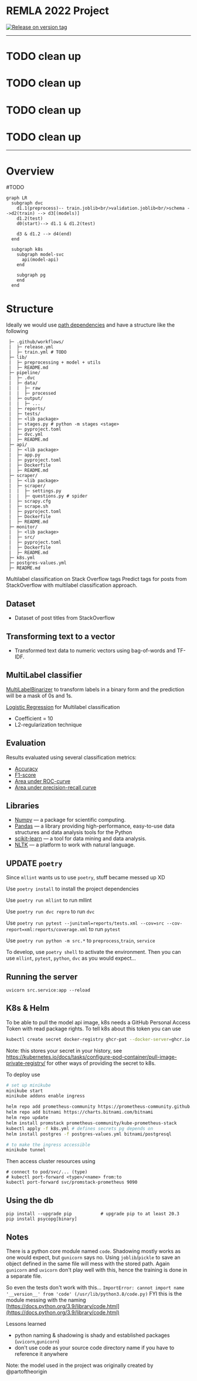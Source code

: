 # REMLA 2022 Project

[![Release on version tag](https://github.com/JulianBiesheuvel/remla_so/actions/workflows/release.yml/badge.svg)](https://github.com/JulianBiesheuvel/remla_so/actions/workflows/release.yml)

---

# TODO clean up
# TODO clean up
# TODO clean up
# TODO clean up

---

# Overview

#TODO

```mermaid
graph LR
  subgraph dvc
    d1.1(preprocess)-- train.joblib<br/>validation.joblib<br/>schema -->d2(train) --> d3[(models)]
    d1.2(test)
    d0(start)--> d1.1 & d1.2(test)

    d3 & d1.2 --> d4(end)
  end
  
  subgraph k8s
    subgraph model-svc
      api(model-api)
    end

    subgraph pg
    end
  end
```

# Structure

Ideally we would use [path dependencies](https://python-poetry.org/docs/dependency-specification/#path-dependencies) and have a structure like the following

```
 ├─ .github/workflows/
 |  ├─ release.yml
 |  ├─ train.yml # TODO
 ├─ lib/
 |  ├─ preprocessing + model + utils
 |  ├─ README.md
 ├─ pipeline/
 |  ├─ .dvc
 |  ├─ data/
 |  |  ├─ raw
 |  |  ├─ processed
 |  ├─ output/
 |  |  ├─ ...
 |  ├─ reports/
 |  ├─ tests/
 |  ├─ <lib package>
 |  ├─ stages.py # python -m stages <stage>
 |  ├─ pyproject.toml
 |  ├─ dvc.yml
 |  ├─ README.md
 ├─ api/
 |  ├─ <lib package>
 |  ├─ app.py
 |  ├─ pyproject.toml
 |  ├─ Dockerfile
 |  ├─ README.md
 ├─ scraper/
 |  ├─ <lib package>
 |  ├─ scraper/
 |  |  ├─ settings.py
 |  |  ├─ questions.py # spider
 |  ├─ scrapy.cfg
 |  ├─ scrape.sh
 |  ├─ pyproject.toml
 |  ├─ Dockerfile
 |  ├─ README.md
 ├─ monitor/
 |  ├─ <lib package>
 |  ├─ src/
 |  ├─ pyproject.toml
 |  ├─ Dockerfile
 |  ├─ README.md
 ├─ k8s.yml
 ├─ postgres-values.yml
 ├─ README.md
```

Multilabel classification on Stack Overflow tags
Predict tags for posts from StackOverflow with multilabel classification approach.

## Dataset
- Dataset of post titles from StackOverflow

## Transforming text to a vector
- Transformed text data to numeric vectors using bag-of-words and TF-IDF.

## MultiLabel classifier
[MultiLabelBinarizer](http://scikit-learn.org/stable/modules/generated/sklearn.preprocessing.MultiLabelBinarizer.html) to transform labels in a binary form and the prediction will be a mask of 0s and 1s.

[Logistic Regression](http://scikit-learn.org/stable/modules/generated/sklearn.linear_model.LogisticRegression.html) for Multilabel classification
- Coefficient = 10
- L2-regularization technique

## Evaluation
Results evaluated using several classification metrics:
- [Accuracy](http://scikit-learn.org/stable/modules/generated/sklearn.metrics.accuracy_score.html)
- [F1-score](http://scikit-learn.org/stable/modules/generated/sklearn.metrics.f1_score.html)
- [Area under ROC-curve](http://scikit-learn.org/stable/modules/generated/sklearn.metrics.roc_auc_score.html)
- [Area under precision-recall curve](http://scikit-learn.org/stable/modules/generated/sklearn.metrics.average_precision_score.html#sklearn.metrics.average_precision_score)

## Libraries
- [Numpy](http://www.numpy.org/) — a package for scientific computing.
- [Pandas](https://pandas.pydata.org/) — a library providing high-performance, easy-to-use data structures and data analysis tools for the Python
- [scikit-learn](http://scikit-learn.org/stable/index.html) — a tool for data mining and data analysis.
- [NLTK](http://www.nltk.org/) — a platform to work with natural language.



## UPDATE `poetry`

Since `mllint` wants us to use `poetry`, stuff became messed up XD

Use `poetry install` to install the project dependencies

Use `poetry run mllint` to run mllint

Use `poetry run dvc repro` to run `dvc`

Use `poetry run pytest --junitxml=reports/tests.xml --cov=src --cov-report=xml:reports/coverage.xml` to run `pytest`

Use `poetry run python -m src.*` to `preprocess`,`train`, `service`

To develop, use `poetry shell` to activate the environment.
Then you can use `mllint`, `pytest`, `python`, `dvc` as you would expect...

## Running the server

```
uvicorn src.service:app --reload
```

## K8s & Helm

To be able to pull the model api image, k8s needs a GitHub Personal Access Token with read package rights. To tell k8s about this token you can use

```bash
kubectl create secret docker-registry ghcr-pat --docker-server=ghcr.io --docker-username=<GITHUB_USER> --docker-password=<GITHUB_PAT>
```

Note: this stores your secret in your history, see https://kubernetes.io/docs/tasks/configure-pod-container/pull-image-private-registry/ for other ways of providing the secret to k8s.

To deploy use

```bash
# set up minikube
minikube start
minikube addons enable ingress

helm repo add prometheus-community https://prometheus-community.github.io/helm-charts
helm repo add bitnami https://charts.bitnami.com/bitnami
helm repo update
helm install promstack prometheus-community/kube-prometheus-stack
kubectl apply -f k8s.yml # defines secrets pg depends on
helm install postgres -f postgres-values.yml bitnami/postgresql

# to make the ingress accessible
minikube tunnel
```

Then access cluster resources using 
```
# connect to pod/svc/... (type)
# kubectl port-forward <type>/<name> from:to
kubectl port-forward svc/promstack-prometheus 9090
```

## Using the db

```
pip install --upgrade pip           # upgrade pip to at least 20.3
pip install psycopg[binary]
```

## Notes

There is a python core module named `code`. Shadowing mostly works as one would expect, but `gunicorn` says no.
Using `joblib`/`pickle` to save an object defined in the same file will mess with the stored path.
Again `gunicorn` and `uvicorn` don't play well with this, hence the training is done in a separate file.

So even the tests don't work with this...
`ImportError: cannot import name '__version__' from 'code' (/usr/lib/python3.8/code.py)`
FYI this is the module messing with the naming [https://docs.python.org/3.9/library/code.html](https://docs.python.org/3.9/library/code.html)

Lessons learned
- python naming & shadowing is shady and established packages (`uvicorn`,`gunicorn`)
- don't use code as your source code directory name if you have to reference it anywhere

Note: the model used in the project was originally created by @partoftheorigin
